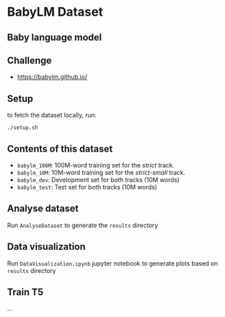 # BabyLM Dataset

## Baby language model

## Challenge

-   https://babylm.github.io/

## Setup

to fetch the dataset locally, run:

```shell
./setup.sh
```

## Contents of this dataset

-   `babylm_100M`: 100M-word training set for the _strict_ track.
-   `babylm_10M`: 10M-word training set for the _strict-small_ track.
-   `babylm_dev`: Development set for both tracks (10M words)
-   `babylm_test`: Test set for both tracks (10M words)

## Analyse dataset

Run `AnalyseDataset` to generate the `results` directory

## Data visualization

Run `DataVisualization.ipynb` jupyter notebook to generate plots based on `results` directory

## Train T5

...
